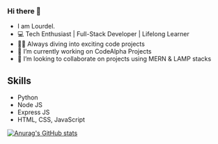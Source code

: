 ### Hi there 👋

<!--
**Lourdel/Lourdel** is a ✨ _special_ ✨ repository because its `README.md` (this file) appears on your GitHub profile.



- 🌱 I’m currently learning ...
-->
- I am Lourdel.
- 💻 Tech Enthusiast | Full-Stack Developer | Lifelong Learner
- 👨‍💻 Always diving into exciting code projects
- 🔭 I’m currently working on CodeAlpha Projects
- 👯 I’m looking to collaborate on projects using MERN & LAMP stacks

 ## Skills
 - Python
 - Node JS
 - Express JS
 - HTML, CSS, JavaScript

[![Anurag's GitHub stats](https://github-readme-stats.vercel.app/api?username=Lourdel)](https://github.com/anuraghazra/github-readme-stats)

